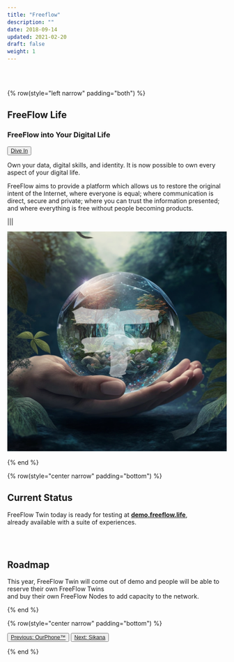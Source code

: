 ```yaml
---
title: "Freeflow"
description: ""
date: 2018-09-14
updated: 2021-02-20
draft: false
weight: 1
---
```


<div class="container mx-auto">

<br>
<br>

<!-- section 1 intro -->

{% row(style="left narrow" padding="both") %}

## FreeFlow Life

### FreeFlow into Your Digital Life

<button style="font-size:0.9em">[Dive In](https://freeflow.life)</button>

<p>
Own your data, digital skills, and identity. It is now possible to own every aspect of your digital life.

FreeFlow aims to provide a platform which allows us to restore the original intent of the Internet, where everyone is equal; where communication is direct, secure and private; where you can trust the information presented; and where everything is free without people becoming products.
</p>

|||

![image](img/ff.png#medium#mx-auto)

{% end %}

<!-- section 2 status -->

{% row(style="center narrow" padding="bottom") %}

## Current Status


FreeFlow Twin today is ready for testing at <u>[**demo.freeflow.life**](https://demo.freeflow.life)</u>, <br>already available with a suite of experiences.


<br>
<br>

## Roadmap

<p>
This year, FreeFlow Twin will come out of demo and people will be able to reserve their own FreeFlow Twins <br>and buy their own FreeFlow Nodes to add capacity to the network.
</p>

{% end %}

{% row(style="center narrow" padding="bottom") %}


<button style="font-size:0.9em">[Previous: OurPhone™](/projects/ourphone)</button>
<button style="font-size:0.9em">[Next: Sikana](/projects/sikana)</button>

{% end %}

<div>